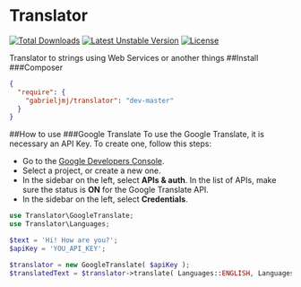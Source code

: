 Translator
==========
[![Total Downloads](https://poser.pugx.org/gabrieljmj/translator/downloads.png)](https://packagist.org/packages/gabrieljmj/translator) [![Latest Unstable Version](https://poser.pugx.org/gabrieljmj/translator/v/unstable.png)](https://packagist.org/packages/gabrieljmj/translator) [![License](https://poser.pugx.org/gabrieljmj/translator/license.png)](https://packagist.org/packages/gabrieljmj/translator)

Translator to strings using Web Services or another things
##Install
###Composer
```json
{
  "require": {
    "gabrieljmj/translator": "dev-master"
  }
}
```
##How to use
###Google Translate
To use the Google Translate, it is necessary an API Key. To create one, follow this steps:
* Go to the [Google Developers Console](https://console.developers.google.com/).
* Select a project, or create a new one.
* In the sidebar on the left, select **APIs & auth**. In the list of APIs, make sure the status is **ON** for the Google Translate API.
* In the sidebar on the left, select **Credentials**.
```php
use Translator\GoogleTranslate;
use Translator\Languages;

$text = 'Hi! How are you?';
$apiKey = 'YOU_API_KEY';

$translator = new GoogleTranslate( $apiKey );
$translatedText = $translator->translate( Languages::ENGLISH, Languages::PORTUGUESE, $text ); //Oi! Como vai você?
```
